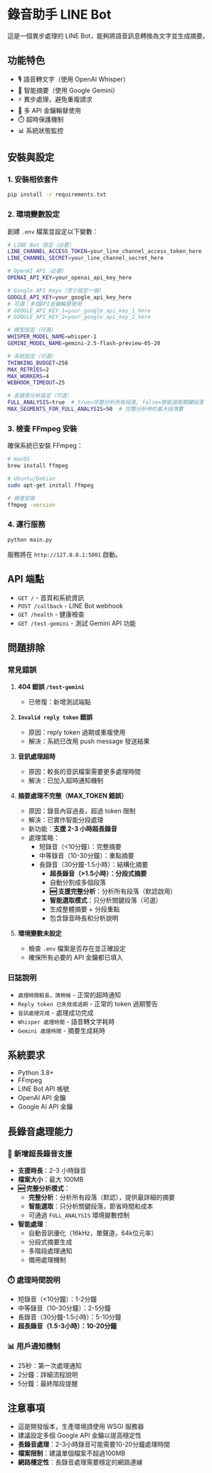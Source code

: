 # 錄音助手 LINE Bot

這是一個異步處理的 LINE Bot，能夠將語音訊息轉換為文字並生成摘要。

## 功能特色

- 🎙️ 語音轉文字（使用 OpenAI Whisper）
- 📝 智能摘要（使用 Google Gemini）
- ⚡ 異步處理，避免重複請求
- 🔄 多 API 金鑰輪替使用
- ⏱️ 超時保護機制
- 📊 系統狀態監控

## 安裝與設定

### 1. 安裝相依套件

```bash
pip install -r requirements.txt
```

### 2. 環境變數設定

創建 `.env` 檔案並設定以下變數：

```bash
# LINE Bot 設定（必要）
LINE_CHANNEL_ACCESS_TOKEN=your_line_channel_access_token_here
LINE_CHANNEL_SECRET=your_line_channel_secret_here

# OpenAI API（必要）
OPENAI_API_KEY=your_openai_api_key_here

# Google API Keys（至少設定一個）
GOOGLE_API_KEY=your_google_api_key_here
# 可選：多個API金鑰輪替使用
# GOOGLE_API_KEY_1=your_google_api_key_1_here
# GOOGLE_API_KEY_2=your_google_api_key_2_here

# 模型設定（可選）
WHISPER_MODEL_NAME=whisper-1
GEMINI_MODEL_NAME=gemini-2.5-flash-preview-05-20

# 系統設定（可選）
THINKING_BUDGET=256
MAX_RETRIES=2
MAX_WORKERS=4
WEBHOOK_TIMEOUT=25

# 長錄音分析設定（可選）
FULL_ANALYSIS=true  # true=完整分析所有段落, false=智能選取關鍵段落
MAX_SEGMENTS_FOR_FULL_ANALYSIS=50  # 完整分析時的最大段落數
```

### 3. 檢查 FFmpeg 安裝

確保系統已安裝 FFmpeg：

```bash
# macOS
brew install ffmpeg

# Ubuntu/Debian
sudo apt-get install ffmpeg

# 檢查安裝
ffmpeg -version
```

### 4. 運行服務

```bash
python main.py
```

服務將在 `http://127.0.0.1:5001` 啟動。

## API 端點

- `GET /` - 首頁和系統資訊
- `POST /callback` - LINE Bot webhook
- `GET /health` - 健康檢查
- `GET /test-gemini` - 測試 Gemini API 功能

## 問題排除

### 常見錯誤

1. **404 錯誤 `/test-gemini`**
   - 已修復：新增測試端點

2. **`Invalid reply token` 錯誤**
   - 原因：reply token 過期或重複使用
   - 解決：系統已改用 push message 發送結果

3. **音訊處理超時**
   - 原因：較長的音訊檔案需要更多處理時間
   - 解決：已加入超時通知機制

4. **摘要處理不完整（MAX_TOKEN 錯誤）**
   - 原因：錄音內容過長，超過 token 限制
   - 解決：已實作智能分段處理
   - 新功能：**支援 2-3 小時超長錄音**
   - 處理策略：
     - 短錄音（<10分鐘）：完整摘要
     - 中等錄音（10-30分鐘）：重點摘要  
     - 長錄音（30分鐘-1.5小時）：結構化摘要
          - **超長錄音（>1.5小時）：分段式摘要**
        - 自動分割成多個段落
        - **🆕 支援完整分析**：分析所有段落（默認啟用）
        - **智能選取模式**：只分析關鍵段落（可選）
        - 生成整體摘要 + 分段重點
        - 包含錄音時長和分析說明

5. **環境變數未設定**
   - 檢查 `.env` 檔案是否存在並正確設定
   - 確保所有必要的 API 金鑰都已填入

### 日誌說明

- `處理時間較長，請稍候` - 正常的超時通知
- `Reply token 已失效或過期` - 正常的 token 過期警告
- `音訊處理完成` - 處理成功完成
- `Whisper 處理時間` - 語音轉文字耗時
- `Gemini 處理時間` - 摘要生成耗時

## 系統要求

- Python 3.8+
- FFmpeg
- LINE Bot API 帳號
- OpenAI API 金鑰
- Google AI API 金鑰

## 長錄音處理能力

### 🎯 **新增超長錄音支援**
- **支援時長**：2-3 小時錄音
- **檔案大小**：最大 100MB
- **🆕 完整分析模式**：
  - **完整分析**：分析所有段落（默認），提供最詳細的摘要
  - **智能選取**：只分析關鍵段落，節省時間和成本
  - 可通過 `FULL_ANALYSIS` 環境變數控制
- **智能處理**：
  - 自動音訊優化（16kHz，單聲道，64k位元率）
  - 分段式摘要生成
  - 多階段處理通知
  - 備用處理機制

### ⏱️ **處理時間說明**
- 短錄音（<10分鐘）：1-2分鐘
- 中等錄音（10-30分鐘）：2-5分鐘
- 長錄音（30分鐘-1.5小時）：5-10分鐘
- **超長錄音（1.5-3小時）：10-20分鐘**

### 📊 **用戶通知機制**
- 25秒：第一次處理通知
- 2分鐘：詳細流程說明
- 5分鐘：最終階段提醒

## 注意事項

- 這是開發版本，生產環境請使用 WSGI 服務器
- 建議設定多個 Google API 金鑰以提高穩定性
- **長錄音處理**：2-3小時錄音可能需要10-20分鐘處理時間
- **檔案限制**：建議單個檔案不超過100MB
- **網路穩定性**：長錄音處理需要穩定的網路連線 